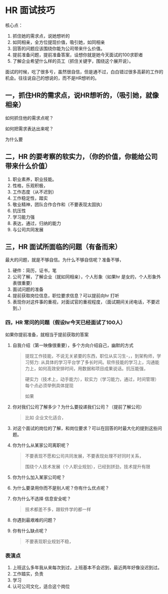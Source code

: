 # HR 面试技巧

核心点：

1. 抓住她的需求点，说她想听的
2. 如同相亲，全方位提现价值，吸引她，如同相亲
3. 回答的问题应该围绕你能为公司带来什么价值。
4. 提前准备问题，提前准备答案，设想你就是她今天面试的100求职者
5. 了解企业希望什么样的员工（抓住关键字，围绕这个展开说）。

面试的时候，吃了很多亏，虽然很自信，但是通不过，白白错过很多高薪的工作的机会。往往说自己的想说的，而不是HR想听的。

## 一，抓住HR的需求点，说HR想听的，（吸引她，就像相亲）

如何抓住他的需求点呢？

如何把需求表达出来呢？

为什么要





## 二，HR 的要考察的软实力，（你的价值，你能给公司带来什么价值）

1. 职业素养，职业技能。
2. 性格，乐观积极，
3. 工作态度（从不迟到）
4. 工作稳定性，踏实
5. 敬业精神，团队合作合作和（不要表现太固执）
6. 抗压性
7. 学习能力强
8. 表达，通过，归纳的能力
9. 与公司共同发展





## 三，HR 面试所面临的问题（有备而来）

最大的问题，就是不够自信。为什么不够自信呢？准备不够，

1. 硬件：简历，证书，笔
2. 公司了解，了解企业（就如同相亲），个人形象（如果hr 是女的，个人形象外表很重要）
3. 面试问题的准备
4. 提前获取岗位信息，职位要求信息？可以提前向hr 打听
5. 表现你对这件事的重视，对面试官的重视程度，（面试期间关闭电话，不要迟到，）



### 四，HR 常问的问题（假设hr今天已经面试了100人）

 如果你提前准备，就相当于提前获取的答案



1. 自我介绍（第一映像很重要），多个方向介绍自己，幽默的方式

   > 提现工作技能，不说无关紧要的东西，职位从实习生-，，到架构师，学习努力: 从具体的学习平台学了多长时间。软件技能的学习上，沟通能力上，如何高效安排时间，用数据和项目成果说话。抗压能强，
   >
   > 硬实力（技术上，动手能力），软实力（学习能力，通过，时间管理）每个点必须举例具体提现
   >
   > 如果

2. 你对我们公司了解多少？为什么要投递我们公司？（提前了解公司）

   > 比如 企业文化适合，

3. 对这个面试的岗位的了解，和岗位要求？可以在回答的时最大化的提到这些问题。

4. 你为什么从某家公司离职呢？

   > 不要表现不愿和公司共同发展，不要表现处理不好同时关系，
   >
   > 围绕个人技术发展（个人职业规划），已经到拼劲，技术提升有限

5. 你为什么加入某家公司呢？

6. 为什么要录用你而不是别人呢？你有什么优点呢？

   > 

7. 你为什么不选择 信息安全呢？

   > 技术都差不多，跟软件学的都一样

8. 你遇到最艰难的问题？

9. 你有什么缺点呢？

   > 不要表现职业规划不稳，







### 表演点

1. 上班这么多年我从来每次到过，上班基本不会迟到，最近两年好像没迟到过。
2. 工作踏实，负责
3. 学习
4. 认可公司文化，适合这个岗位
